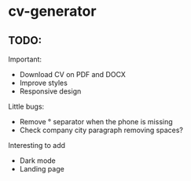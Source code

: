 # cv-generator

## TODO:

Important:
- Download CV on PDF and DOCX
- Improve styles
- Responsive design

Little bugs:
- Remove ° separator when the phone is missing
- Check company city paragraph removing spaces?

Interesting to add
- Dark mode
- Landing page